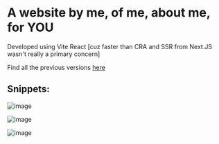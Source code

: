 # A website by me, of me, about me, for YOU

Developed using Vite React [cuz faster than CRA and SSR from Next.JS wasn't really a primary concern]

Find all the previous versions [here](https://github.com/GC-995/Ruhaan-Portfolio-Beta) 

## Snippets:    

![image](https://github.com/user-attachments/assets/993ff3ff-07a6-4060-973d-d63e6d750514)   

![image](https://github.com/user-attachments/assets/084dacc7-b27e-4f1b-b12f-f417a4470d42)   

![image](https://github.com/user-attachments/assets/8c430c3d-9d4d-4cde-9657-aeaa0ebb587c)


